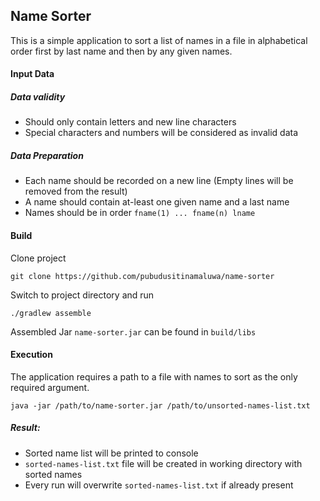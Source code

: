 ## Name Sorter

This is a simple application to sort a list of names in a file in alphabetical order first by last 
name and then by any given names.

#### Input Data
##### Data validity
* Should only contain letters and new line characters
* Special characters and numbers will be considered as invalid data
##### Data Preparation
* Each name should be recorded on a new line (Empty lines will be removed from the result)
* A name should contain at-least one given name and a last name
* Names should be in order `fname(1) ... fname(n) lname`

#### Build
Clone project
```
git clone https://github.com/pubudusitinamaluwa/name-sorter
```
Switch to project directory and run
```
./gradlew assemble
```
Assembled Jar `name-sorter.jar` can be found in `build/libs`

#### Execution
The application requires a path to a file with names to sort as the only required argument.
```
java -jar /path/to/name-sorter.jar /path/to/unsorted-names-list.txt
```
##### Result:
* Sorted name list will be printed to console
* `sorted-names-list.txt` file will be created in working directory with sorted names
* Every run will overwrite `sorted-names-list.txt` if already present
